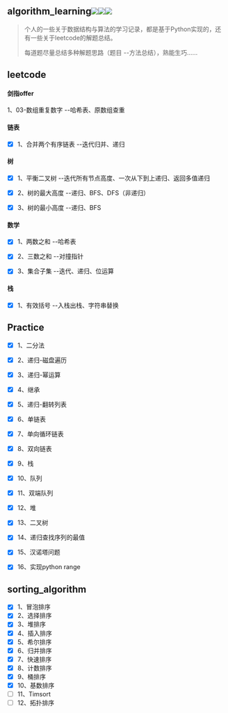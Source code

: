 ## algorithm_learning![](https://img.shields.io/badge/Python-3.8-green)![](https://img.shields.io/badge/leetcode-yellow)![](https://img.shields.io/badge/剑指offer-red)

> 个人的一些关于数据结构与算法的学习记录，都是基于Python实现的，还有一些关于leetcode的解题总结。
>
> 每道题尽量总结多种解题思路（题目 --方法总结），熟能生巧……

## leetcode

#### 剑指offer

1、03-数组重复数字	                --哈希表、原数组查重

#### 链表

- [x] 1、合并两个有序链表	        --迭代归并、递归


#### 树

- [x] 1、平衡二叉树	                  --迭代所有节点高度、一次从下到上递归、返回多值递归

- [x] 2、树的最大高度                   --递归、BFS、DFS（非递归）

- [x] 3、树的最小高度                   --递归、BFS


#### 数学

- [x] 1、两数之和                          --哈希表

- [x] 2、三数之和                          --对撞指针

- [x] 3、集合子集                          --迭代、递归、位运算


#### 栈

- [x] 1、有效括号                          --入栈出栈、字符串替换


## Practice

- [x] 1、二分法
- [x] 2、递归-磁盘遍历
- [x] 3、递归-幂运算

- [x] 4、继承
- [x] 5、递归-翻转列表
- [x] 6、单链表

- [x] 7、单向循环链表

- [x] 8、双向链表

- [x] 9、栈

- [x] 10、队列

- [x] 11、双端队列

- [x] 12、堆

- [x] 13、二叉树
- [x] 14、递归查找序列的最值

- [x] 15、汉诺塔问题
- [x] 16、实现python range

## sorting_algorithm

- [x] 1、冒泡排序
- [x] 2、选择排序
- [x] 3、堆排序
- [x] 4、插入排序
- [x] 5、希尔排序
- [x] 6、归并排序
- [x] 7、快速排序
- [x] 8、计数排序
- [x] 9、桶排序
- [x] 10、基数排序
- [ ] 11、Timsort
- [ ] 12、拓扑排序
